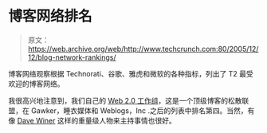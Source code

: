 # 博客网络排名

> 原文：<https://web.archive.org/web/http://www.techcrunch.com:80/2005/12/12/blog-network-rankings/>

博客网络观察根据 Technorati、谷歌、雅虎和微软的各种指标，列出了 T2 最受欢迎的博客网络。

我很高兴地注意到，我们自己的 [Web 2.0 工作组](https://web.archive.org/web/20150919233757/http://www.web20workgroup.com/)，这是一个顶级博客的松散联盟，在 Gawker，睡衣媒体和 Weblogs，Inc .之后的列表中排名第四。当然，有像 [Dave Winer](https://web.archive.org/web/20150919233757/http://www.scripting.com/2005/12/12.html#When:10:56:10PM) 这样的重量级人物来主持事情也很好。